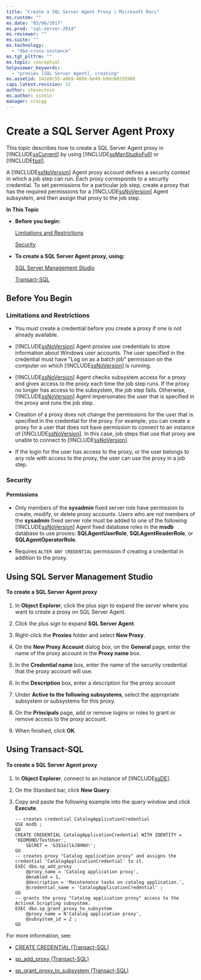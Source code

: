 ```yaml
---
title: "Create a SQL Server Agent Proxy | Microsoft Docs"
ms.custom: ""
ms.date: "03/06/2017"
ms.prod: "sql-server-2014"
ms.reviewer: ""
ms.suite: ""
ms.technology: 
  - "dbe-cross-instance"
ms.tgt_pltfrm: ""
ms.topic: conceptual
helpviewer_keywords: 
  - "proxies [SQL Server Agent], creating"
ms.assetid: 142e0c55-a8b9-4669-be49-b9dc602d5988
caps.latest.revision: 32
author: stevestein
ms.author: sstein
manager: craigg
---
```

# Create a SQL Server Agent Proxy
  This topic describes how to create a SQL Server Agent proxy in [!INCLUDE[ssCurrent](../../includes/sscurrent-md.md)] by using [!INCLUDE[ssManStudioFull](../../includes/ssmanstudiofull-md.md)] or [!INCLUDE[tsql](../../includes/tsql-md.md)].  
  
 A [!INCLUDE[ssNoVersion](../../includes/ssnoversion-md.md)] Agent proxy account defines a security context in which a job step can run. Each proxy corresponds to a security credential. To set permissions for a particular job step, create a proxy that has the required permissions for a [!INCLUDE[ssNoVersion](../../includes/ssnoversion-md.md)] Agent subsystem, and then assign that proxy to the job step.  
  
 **In This Topic**  
  
-   **Before you begin:**  
  
     [Limitations and Restrictions](#Restrictions)  
  
     [Security](#Security)  
  
-   **To create a SQL Server Agent proxy, using:**  
  
     [SQL Server Management Studio](#SSMSProcedure)  
  
     [Transact-SQL](#TsqlProcedure)  
  
##  <a name="BeforeYouBegin"></a> Before You Begin  
  
###  <a name="Restrictions"></a> Limitations and Restrictions  
  
-   You must create a credential before you create a proxy if one is not already available.  
  
-   [!INCLUDE[ssNoVersion](../../includes/ssnoversion-md.md)] Agent proxies use credentials to store information about Windows user accounts. The user specified in the credential must have "Log on as a batch job" permission on the computer on which [!INCLUDE[ssNoVersion](../../includes/ssnoversion-md.md)] is running.  
  
-   [!INCLUDE[ssNoVersion](../../includes/ssnoversion-md.md)] Agent checks subsystem access for a proxy and gives access to the proxy each time the job step runs. If the proxy no longer has access to the subsystem, the job step fails. Otherwise, [!INCLUDE[ssNoVersion](../../includes/ssnoversion-md.md)] Agent impersonates the user that is specified in the proxy and runs the job step.  
  
-   Creation of a proxy does not change the permissions for the user that is specified in the credential for the proxy. For example, you can create a proxy for a user that does not have permission to connect to an instance of [!INCLUDE[ssNoVersion](../../includes/ssnoversion-md.md)]. In this case, job steps that use that proxy are unable to connect to [!INCLUDE[ssNoVersion](../../includes/ssnoversion-md.md)].  
  
-   If the login for the user has access to the proxy, or the user belongs to any role with access to the proxy, the user can use the proxy in a job step.  
  
###  <a name="Security"></a> Security  
  
####  <a name="Permissions"></a> Permissions  
  
-   Only members of the **sysadmin** fixed server role have permission to create, modify, or delete proxy accounts. Users who are not members of the **sysadmin** fixed server role must be added to one of the following [!INCLUDE[ssNoVersion](../../includes/ssnoversion-md.md)] Agent fixed database roles in the **msdb** database to use proxies: **SQLAgentUserRole**, **SQLAgentReaderRole**, or **SQLAgentOperatorRole**.  
  
-   Requires `ALTER ANY CREDENTIAL` permission if creating a credential in addition to the proxy.  
  
##  <a name="SSMSProcedure"></a> Using SQL Server Management Studio  
  
#### To create a SQL Server Agent proxy  
  
1.  In **Object Explorer**, click the plus sign to expand the server where you want to create a proxy on SQL Server Agent.  
  
2.  Click the plus sign to expand **SQL Server Agent**.  
  
3.  Right-click the **Proxies** folder and select **New Proxy**.  
  
4.  On the **New Proxy Account** dialog box, on the **General** page, enter the name of the proxy account in the **Proxy name** box.  
  
5.  In the **Credential name** box, enter the name of the security credential that the proxy account will use.  
  
6.  In the **Description** box, enter a description for the proxy account  
  
7.  Under **Active to the following subsystems**, select the appropriate subsystem or subsystems for this proxy.  
  
8.  On the **Principals** page, add or remove logins or roles to grant or remove access to the proxy account.  
  
9. When finished, click **OK**.  
  
##  <a name="TsqlProcedure"></a> Using Transact-SQL  
  
#### To create a SQL Server Agent proxy  
  
1.  In **Object Explorer**, connect to an instance of [!INCLUDE[ssDE](../../includes/ssde-md.md)].  
  
2.  On the Standard bar, click **New Query**.  
  
3.  Copy and paste the following example into the query window and click **Execute**.  
  
    ```  
    -- creates credential CatalogApplicationCredential  
    USE msdb ;  
    GO  
    CREATE CREDENTIAL CatalogApplicationCredential WITH IDENTITY = 'REDMOND/TestUser',   
        SECRET = 'G3$1o)lkJ8HNd!';  
    GO  
    -- creates proxy "Catalog application proxy" and assigns the credential 'CatalogApplicationCredential' to it.  
    EXEC dbo.sp_add_proxy  
        @proxy_name = 'Catalog application proxy',  
        @enabled = 1,  
        @description = 'Maintenance tasks on catalog application.',  
        @credential_name = 'CatalogApplicationCredential' ;  
    GO  
    -- grants the proxy "Catalog application proxy" access to the ActiveX Scripting subsystem.  
    EXEC dbo.sp_grant_proxy_to_subsystem  
        @proxy_name = N'Catalog application proxy',  
        @subsystem_id = 2 ;  
    GO  
    ```  
  
 For more information, see:  
  
-   [CREATE CREDENTIAL &#40;Transact-SQL&#41;](/sql/t-sql/statements/create-credential-transact-sql)  
  
-   [sp_add_proxy &#40;Transact-SQL&#41;](/sql/relational-databases/system-stored-procedures/sp-add-proxy-transact-sql)  
  
-   [sp_grant_proxy_to_subsystem &#40;Transact-SQL&#41;](/sql/relational-databases/system-stored-procedures/sp-grant-proxy-to-subsystem-transact-sql)  
  
  
